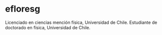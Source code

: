 # efloresg
Licenciado en ciencias mención física, Universidad de Chile.
Estudiante de doctorado en física, Universidad de Chile.
